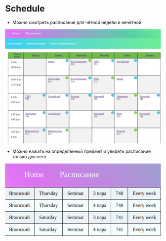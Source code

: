 # Schedule

- Можно смотреть расписание для чётной недели и нечётной

![rм](/readme1.png)

- Можно нажать на определённый предмет и увидеть расписание только для него

![vааdfqgаd](/readme2.png)
